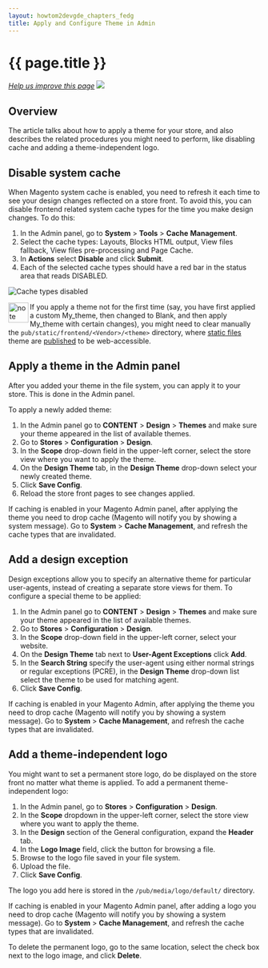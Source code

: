 ```yaml
---
layout: howtom2devgde_chapters_fedg
title: Apply and Configure Theme in Admin
---
```


<h1 id="theme-apply">{{ page.title }}</h1>

<p><a href="{{ site.githuburl }}frontend-dev-guide/themes/theme-apply.md" target="_blank"><em>Help us improve this page</em></a>&nbsp;<img src="{{ site.baseurl }}common/images/newWindow.gif"/></p>

<h2 id="theme-apply-overview">Overview</h2>
The article talks about how to apply a theme for your store, and also describes the related procedures you might need to perform, like disabling cache and adding a theme-independent logo. 
<h2 id="theme-apply-apply">Disable system cache</h2>

When Magento system cache is enabled, you need to refresh it each time to see your design changes reflected on a store front. To avoid this, you can disable frontend related system cache types for the time you make design changes. 
To do this:

1. In the Admin panel, go to **System** > **Tools** > **Cache** **Management**. 
2. Select the cache types: Layouts, Blocks HTML output, View files fallback, View files pre-processing and Page Cache.
2. In **Actions** select **Disable** and click **Submit**. 
3. Each of the selected cache types should have a red bar in the status area that reads DISABLED.
<p><img src="{{ site.baseurl }}common/images/cache.png" alt="Cache types disabled"></p>


<div class="bs-callout bs-callout-info" id="info">
  <img src="{{ site.baseurl }}common/images/icon_note.png" alt="note" align="left" width="40" />
<span class="glyphicon-class">
  <p>If you apply a theme not for the first time (say, you have first applied a custom My_theme, then changed to Blank, and then apply My_theme with certain changes), you might need to clear manually the <code>pub/static/frontend/&lt;Vendor&gt;/&lt;theme&gt;</code> directory, where <a href="{{site.gdeurl}}frontend-dev-guide/themes/theme-structure.md">static files</a> theme are <a href="{{site.gdeurl}}architecture/view/static-process.html">published</a> to be web-accessible.</p></span>
</div>


<h2 id="theme-apply-apply">Apply a theme in the Admin panel</h2>
After you added your theme in the file system<!--ADDLINK -->, you can apply it to your store. This is done in the Admin panel. 

To apply a newly added theme:

1. In the Admin panel go to **CONTENT** > **Design** > **Themes** and make sure your theme appeared in the list of available themes. 
2. Go to **Stores** > **Configuration** > **Design**.
3. In the **Scope** drop-down field in the upper-left corner, select the store view where you want to apply the theme.
4. On the **Design Theme** tab, in the **Design Theme** drop-down select your newly created theme.
5. Click **Save Config**.
6. Reload the store front pages to see changes applied.

If caching is enabled in your Magento Admin panel, after applying the theme you need to drop cache (Magento will notify you by showing a system message). Go to **System** > **Cache Management**, and refresh the cache types that are invalidated.
<!--ADDLINK-->

<h2 id="theme-apply-except">Add a design exception</h2>
Design exceptions allow you to specify an alternative theme for particular user-agents, instead of creating a separate store views for them.
To configure a special theme to be applied:

1. In the Admin panel go to **CONTENT** > **Design** > **Themes** and make sure your theme appeared in the list of available themes. 
2. Go to **Stores** > **Configuration** > **Design**.
3. In the **Scope** drop-down field in the upper-left corner, select your website.
4. On the **Design Theme** tab next to **User-Agent Exceptions** click **Add**.
5. In the **Search String** specify the user-agent using either normal strings or regular exceptions (PCRE), in the **Design Theme** drop-down list select the theme to be used for matching agent.
6. Click **Save Config**.

If caching is enabled in your Magento Admin, after applying the theme you need to drop cache (Magento will notify you by showing a system message). Go to **System** > **Cache Management**, and refresh the cache types that are invalidated.


<h2 id="theme-apply-logo">Add a theme-independent logo</h2>
You might want to set a permanent store logo, do be displayed on the store front no matter what theme is applied.
To add a permanent theme-independent logo:

1. In the Admin panel, go to **Stores** > **Configuration** > **Design**.
2. In the **Scope** dropdown in the upper-left corner, select the store view where you want to apply the theme.
3. In the **Design** section of the General configuration, expand the **Header** tab.
4. In the **Logo Image** field, click the button for browsing a file.
5. Browse to the logo file saved in your file system.
6. Upload the file.
7. Click **Save Config**.

The logo you add here is stored in the `/pub/media/logo/default/` directory. 


If caching is enabled in your Magento Admin panel, after adding a logo you need to drop cache (Magento will notify you by showing a system message). Go to <b>System</b> > <b>Cache Management</b>, and refresh the cache types that are invalidated.
<!--ADDLINK-->
To delete the permanent logo, go to the same location, select the check box next to the logo image, and click **Delete**. 



